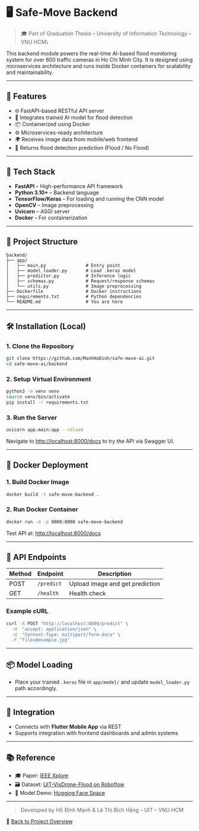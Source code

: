 # 🖥️ Safe-Move Backend

> 🎓 Part of Graduation Thesis – University of Information Technology – VNU HCM\


This backend module powers the real-time AI-based flood monitoring system for over 600 traffic cameras in Ho Chi Minh City. It is designed using microservices architecture and runs inside Docker containers for scalability and maintainability.

---

## 🚀 Features

- 🌐 FastAPI-based RESTful API server
- 🧠 Integrates trained AI model for flood detection
- 📦 Containerized using Docker
- ⚙️ Microservices-ready architecture
- 🌍 Receives image data from mobile/web frontend
- 🧾 Returns flood detection prediction (Flood / No Flood)

---

## 🧱 Tech Stack

- **FastAPI** – High-performance API framework
- **Python 3.10+** – Backend language
- **TensorFlow/Keras** – For loading and running the CNN model
- **OpenCV** – Image preprocessing
- **Uvicorn** – ASGI server
- **Docker** – For containerization

---

## 📁 Project Structure

```
backend/
├── app/
│   ├── main.py               # Entry point
│   ├── model_loader.py       # Load .keras model
│   ├── predictor.py          # Inference logic
│   ├── schemas.py            # Request/response schemas
│   └── utils.py              # Image preprocessing
├── Dockerfile                # Docker instructions
├── requirements.txt          # Python dependencies
└── README.md                 # You are here
```

---

## 🛠️ Installation (Local)

### 1. Clone the Repository

```bash
git clone https://github.com/ManhHoDinh/safe-move-ai.git
cd safe-move-ai/backend
```

### 2. Setup Virtual Environment

```bash
python3 -m venv venv
source venv/bin/activate
pip install -r requirements.txt
```

### 3. Run the Server

```bash
uvicorn app.main:app --reload
```

Navigate to [http://localhost:8000/docs](http://localhost:8000/docs) to try the API via Swagger UI.

---

## 🐳 Docker Deployment

### 1. Build Docker Image

```bash
docker build -t safe-move-backend .
```

### 2. Run Docker Container

```bash
docker run -d -p 8000:8000 safe-move-backend
```

Test API at: [http://localhost:8000/docs](http://localhost:8000/docs)

---

## 🔌 API Endpoints

| Method | Endpoint   | Description                     |
| ------ | ---------- | ------------------------------- |
| POST   | `/predict` | Upload image and get prediction |
| GET    | `/health`  | Health check                    |

### Example cURL

```bash
curl -X POST "http://localhost:8000/predict" \
  -H  "accept: application/json" \
  -H  "Content-Type: multipart/form-data" \
  -F "file=@example.jpg"
```

---

## 📦 Model Loading

- Place your trained `.keras` file in `app/model/` and update `model_loader.py` path accordingly.

---

## 🔗 Integration

- Connects with **Flutter Mobile App** via REST
- Supports integration with frontend dashboards and admin systems

---

## 📚 Reference

- 🎓 Paper: [IEEE Xplore](https://ieeexplore.ieee.org/document/10814214)
- 🗃️ Dataset: [UIT-VisDrone-Flood on Roboflow](https://universe.roboflow.com/uit-2pejh/uit-flooded-visdrone)
- 🧪 Model Demo: [Hugging Face Space](https://huggingface.co/spaces/ManhHoDinh/floodTrafficSolution)

---

> Developed by Hồ Đình Mạnh & Lê Thị Bích Hằng – UIT – VNU HCM

📘 [Back to Project Overview](../)